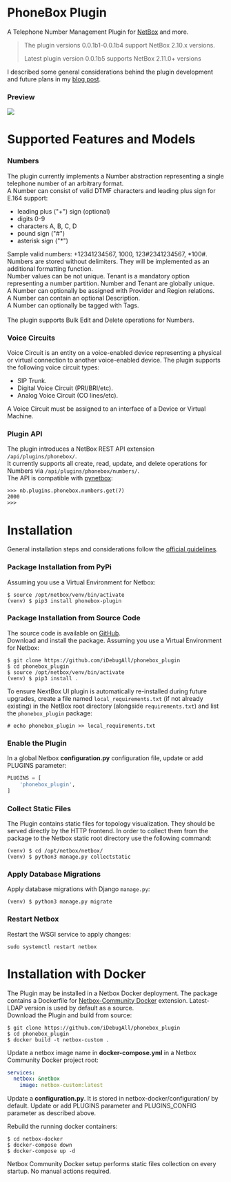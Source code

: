 # PhoneBox Plugin

A Telephone Number Management Plugin for [NetBox](https://github.com/netbox-community/netbox) and more.

>The plugin versions 0.0.1b1-0.0.1b4 support NetBox 2.10.x versions.
>
>Latest plugin version 0.0.1b5 supports NetBox 2.11.0+ versions

I described some general considerations behind the plugin development and future plans in my [blog post](https://idebugall.github.io/phonebox-init/).

### Preview

![](docs/media/preview_01.png)


# Supported Features and Models

### Numbers

The plugin currently implements a Number abstraction representing a single telephone number of an arbitrary format.<br/>
A Number can consist of valid DTMF characters and leading plus sign for E.164 support:
  - leading plus ("+") sign (optional)
  - digits 0-9
  - characters A, B, C, D
  - pound sign ("#")
  - asterisk sign ("*")

Sample valid numbers: +12341234567, 1000, 123#2341234567, *100#.<br/>
Numbers are stored without delimiters. They will be implemented as an additional formatting function.<br/>
Number values can be not unique.
Tenant is a mandatory option representing a number partition. Number and Tenant are globally unique.<br/>
A Number can optionally be assigned with Provider and Region relations.<br/>
A Number can contain an optional Description.<br/>
A Number can optionally be tagged with Tags.<br/>
<br/>
The plugin supports Bulk Edit and Delete operations for Numbers.

### Voice Circuits

Voice Circuit is an entity on a voice-enabled device representing a physical or virtual connection to another voice-enabled device.
The plugin supports the following voice circuit types:
- SIP Trunk.
- Digital Voice Circuit (PRI/BRI/etc).
- Analog Voice Circuit (CO lines/etc).

A Voice Circuit must be assigned to an interface of a Device or Virtual Machine.

### Plugin API

The plugin introduces a NetBox REST API extension `/api/plugins/phonebox/`.<br/>
It currently supports all create, read, update, and delete operations for Numbers via `/api/plugins/phonebox/numbers/`.<br/>
The API is compatible with [pynetbox](https://github.com/digitalocean/pynetbox):
```
>>> nb.plugins.phonebox.numbers.get(7)
2000
>>> 
```

# Installation

General installation steps and considerations follow the [official guidelines](https://netbox.readthedocs.io/en/stable/plugins/).

### Package Installation from PyPi

Assuming you use a Virtual Environment for Netbox:
```
$ source /opt/netbox/venv/bin/activate
(venv) $ pip3 install phonebox-plugin
```

### Package Installation from Source Code
The source code is available on [GitHub](https://github.com/iDebugAll/phonebox_plugin).<br/>
Download and install the package. Assuming you use a Virtual Environment for Netbox:
```
$ git clone https://github.com/iDebugAll/phonebox_plugin
$ cd phonebox_plugin
$ source /opt/netbox/venv/bin/activate
(venv) $ pip3 install .
```

To ensure NextBox UI plugin is automatically re-installed during future upgrades, create a file named `local_requirements.txt` (if not already existing) in the NetBox root directory (alongside `requirements.txt`) and list the `phonebox_plugin` package:

```no-highlight
# echo phonebox_plugin >> local_requirements.txt
```

### Enable the Plugin
In a global Netbox **configuration.py** configuration file, update or add PLUGINS parameter:
```python
PLUGINS = [
    'phonebox_plugin',
]
```

### Collect Static Files
The Plugin contains static files for topology visualization. They should be served directly by the HTTP frontend. In order to collect them from the package to the Netbox static root directory use the following command:
```
(venv) $ cd /opt/netbox/netbox/
(venv) $ python3 manage.py collectstatic
```

### Apply Database Migrations

Apply database migrations with Django `manage.py`:
```
(venv) $ python3 manage.py migrate
```

### Restart Netbox
Restart the WSGI service to apply changes:
```
sudo systemctl restart netbox
```

# Installation with Docker
The Plugin may be installed in a Netbox Docker deployment. 
The package contains a Dockerfile for [Netbox-Community Docker](https://github.com/netbox-community/netbox-docker) extension. Latest-LDAP version is used by default as a source.<br/>
Download the Plugin and build from source:
```
$ git clone https://github.com/iDebugAll/phonebox_plugin
$ cd phonebox_plugin
$ docker build -t netbox-custom .
```
Update a netbox image name in **docker-compose.yml** in a Netbox Community Docker project root:
```yaml
services:
  netbox: &netbox
    image: netbox-custom:latest
```
Update a **configuration.py**. It is stored in netbox-docker/configuration/ by default. Update or add PLUGINS parameter and PLUGINS_CONFIG parameter as described above.

Rebuild the running docker containers:
```
$ cd netbox-docker
$ docker-compose down
$ docker-compose up -d
```
Netbox Community Docker setup performs static files collection on every startup. No manual actions required.
